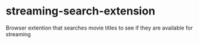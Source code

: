 # streaming-search-extension
Browser extention that searches movie titles to see if they are available for streaming
